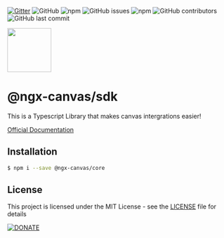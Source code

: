 [![Gitter](https://badges.gitter.im/ngx-canvas/core.svg)](https://gitter.im/ngx-canvas/core?utm_source=badge&utm_medium=badge&utm_campaign=pr-badge) ![GitHub](https://img.shields.io/github/license/ngx-canvas/core) ![npm](https://img.shields.io/npm/dm/@ngx-canvas/core) ![GitHub issues](https://img.shields.io/github/issues-raw/ngx-canvas/core) ![npm](https://img.shields.io/npm/v/@ngx-canvas/core) ![GitHub contributors](https://img.shields.io/github/contributors/ngx-canvas/core) ![GitHub last commit](https://img.shields.io/github/last-commit/ngx-canvas/core)

<img src='https://raw.githubusercontent.com/ngx-canvas/core/master/projects/demo/src/assets/icon.png' width='100'>

# @ngx-canvas/sdk

This is a Typescript Library that makes canvas intergrations easier!

[Official Documentation](https://ngx-canvas.github.io/sdk/docs/core)

## Installation

```sh
$ npm i --save @ngx-canvas/core
```

## License

This project is licensed under the MIT License - see the [LICENSE](LICENSE) file for details

[![DONATE](https://raw.githubusercontent.com/ngx-canvas/core/master/projects/demo/src/assets/donate.png)](https://www.paypal.com/cgi-bin/webscr?cmd=_s-xclick&hosted_button_id=ZVDGBQ9HJCE4Y&source=url)